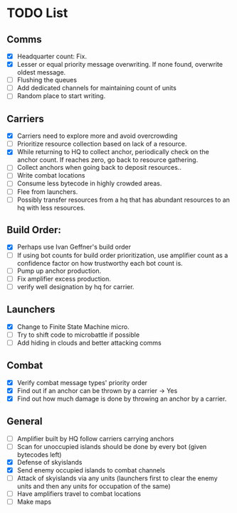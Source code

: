 # TODO List

## Comms

- [x] Headquarter count: Fix.
- [x] Lesser or equal priority message overwriting. If none found, overwrite oldest message.
- [ ] Flushing the queues
- [ ] Add dedicated channels for maintaining count of units
- [ ] Random place to start writing.

## Carriers
- [x] Carriers need to explore more and avoid overcrowding
- [ ] Prioritize resource collection based on lack of a resource.
- [x] While returning to HQ to collect anchor, periodically check on the anchor count. If reaches zero, go back to resource gathering.
- [ ] Collect anchors when going back to deposit resources..
- [ ] Write combat locations
- [ ] Consume less bytecode in highly crowded areas.
- [ ] Flee from launchers.
- [ ] Possibly transfer resources from a hq that has abundant resources to an hq with less resources.

## Build Order:
- [x] Perhaps use Ivan Geffner's build order
- [ ] If using bot counts for build order prioritization, use amplifier count as a confidence factor on how trustworthy each bot count is.
- [ ] Pump up anchor production.
- [ ] Fix amplifier excess production.
- [ ] verify well designation by hq for carrier.

## Launchers

- [x] Change to Finite State Machine micro.
- [ ] Try to shift code to microbattle if possible
- [ ] Add hiding in clouds and better attacking comms

## Combat

- [x] Verify combat message types' priority order
- [x] Find out if an anchor can be thrown by a carrier -> Yes
- [x] Find out how much damage is done by throwing an anchor by a carrier.

## General
- [ ]  Amplifier built by HQ follow carriers carrying anchors
- [ ]  Scan for unoccupied islands should be done by every bot (given bytecodes left)
- [x]  Defense of skyislands
- [x]  Send enemy occupied islands to combat channels
- [ ]  Attack of skyislands via any units (launchers first to clear the enemy units and then any units for occupation of the same)
- [ ]  Have amplifiers travel to combat locations
- [ ]  Make maps